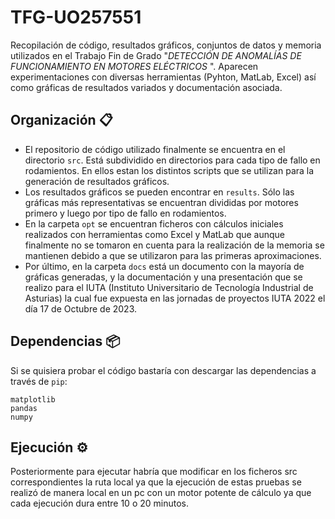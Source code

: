 # TFG-UO257551

Recopilación de código, resultados gráficos, conjuntos de datos y memoria utilizados en el Trabajo Fin de Grado "<i>DETECCIÓN DE ANOMALÍAS DE FUNCIONAMIENTO EN MOTORES ELÉCTRICOS </i>". Aparecen experimentaciones con diversas herramientas (Pyhton, MatLab, Excel) así como gráficas de resultados variados y documentación asociada.

## Organización 📋

  - El repositorio de código utilizado finalmente se encuentra en el directorio `src`. Está subdividido en directorios para cada tipo de fallo en rodamientos. En ellos estan los distintos scripts que se utilizan para la generación de resultados gráficos.
  - Los resultados gráficos se pueden encontrar en `results`. Sólo las gráficas más representativas se encuentran divididas por motores primero y luego por tipo de fallo en rodamientos.
  - En la carpeta `opt` se encuentran ficheros con cálculos iniciales realizados con herramientas como Excel y MatLab que aunque finalmente no se tomaron en cuenta para la realización de la memoria se mantienen debido a que se utilizaron para las primeras aproximaciones.
  - Por último, en la carpeta `docs` está un documento con la mayoría de gráficas generadas, y la documentación y una presentación que se realizo para el IUTA (Instituto Universitario de Tecnología Industrial de Asturias) la cual fue expuesta en las jornadas de proyectos IUTA 2022 el día 17 de Octubre de 2023.
  
## Dependencias 📦

Si se quisiera probar el código bastaría con descargar las dependencias a través de `pip`: 
```
matplotlib 
pandas
numpy 
```

## Ejecución ⚙️

Posteriormente para ejecutar habría que modificar en los ficheros src correspondientes la ruta local ya que la ejecución de estas pruebas se realizó de manera local en un pc con un motor potente de cálculo ya que cada ejecución dura entre 10 o 20 minutos.


